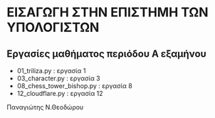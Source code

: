 # ΕΙΣΑΓΩΓΗ ΣΤΗΝ ΕΠΙΣΤΗΜΗ ΤΩΝ ΥΠΟΛΟΓΙΣΤΩΝ

## Εργασίες μαθήματος περιόδου Α εξαμήνου

- 01_triliza.py : εργασία 1
- 03_character.py : εργασία 3
- 08_chess_tower_bishop.py : εργασία 8
- 12_cloudflare.py : εργασία 12

Παναγιώτης Ν.Θεοδώρου
